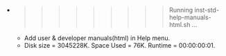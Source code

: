 * >>>>>>>>> Running inst-std-help-manuals-html.sh ...
  * Add user & developer manuals(html) in Help menu.
  * Disk size = 3045228K. Space Used = 76K. Runtime = 00:00:00:01.
